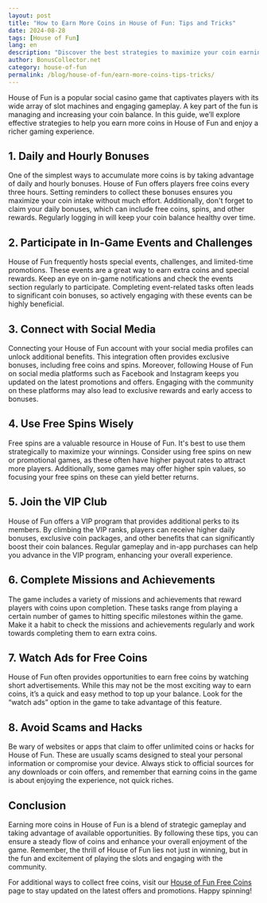 ```yaml
---
layout: post  
title: "How to Earn More Coins in House of Fun: Tips and Tricks"  
date: 2024-08-28  
tags: [House of Fun]  
lang: en  
description: "Discover the best strategies to maximize your coin earnings in House of Fun. Learn about daily bonuses, game features, and tips to enhance your gameplay experience."  
author: BonusCollector.net  
category: house-of-fun
permalink: /blog/house-of-fun/earn-more-coins-tips-tricks/  
---
```


House of Fun is a popular social casino game that captivates players with its wide array of slot machines and engaging gameplay. A key part of the fun is managing and increasing your coin balance. In this guide, we’ll explore effective strategies to help you earn more coins in House of Fun and enjoy a richer gaming experience.

## 1. **Daily and Hourly Bonuses**

One of the simplest ways to accumulate more coins is by taking advantage of daily and hourly bonuses. House of Fun offers players free coins every three hours. Setting reminders to collect these bonuses ensures you maximize your coin intake without much effort. Additionally, don't forget to claim your daily bonuses, which can include free coins, spins, and other rewards. Regularly logging in will keep your coin balance healthy over time.

## 2. **Participate in In-Game Events and Challenges**

House of Fun frequently hosts special events, challenges, and limited-time promotions. These events are a great way to earn extra coins and special rewards. Keep an eye on in-game notifications and check the events section regularly to participate. Completing event-related tasks often leads to significant coin bonuses, so actively engaging with these events can be highly beneficial.

## 3. **Connect with Social Media**

Connecting your House of Fun account with your social media profiles can unlock additional benefits. This integration often provides exclusive bonuses, including free coins and spins. Moreover, following House of Fun on social media platforms such as Facebook and Instagram keeps you updated on the latest promotions and offers. Engaging with the community on these platforms may also lead to exclusive rewards and early access to bonuses.

## 4. **Use Free Spins Wisely**

Free spins are a valuable resource in House of Fun. It's best to use them strategically to maximize your winnings. Consider using free spins on new or promotional games, as these often have higher payout rates to attract more players. Additionally, some games may offer higher spin values, so focusing your free spins on these can yield better returns.

## 5. **Join the VIP Club**

House of Fun offers a VIP program that provides additional perks to its members. By climbing the VIP ranks, players can receive higher daily bonuses, exclusive coin packages, and other benefits that can significantly boost their coin balances. Regular gameplay and in-app purchases can help you advance in the VIP program, enhancing your overall experience.

## 6. **Complete Missions and Achievements**

The game includes a variety of missions and achievements that reward players with coins upon completion. These tasks range from playing a certain number of games to hitting specific milestones within the game. Make it a habit to check the missions and achievements regularly and work towards completing them to earn extra coins.

## 7. **Watch Ads for Free Coins**

House of Fun often provides opportunities to earn free coins by watching short advertisements. While this may not be the most exciting way to earn coins, it’s a quick and easy method to top up your balance. Look for the “watch ads” option in the game to take advantage of this feature.

## 8. **Avoid Scams and Hacks**

Be wary of websites or apps that claim to offer unlimited coins or hacks for House of Fun. These are usually scams designed to steal your personal information or compromise your device. Always stick to official sources for any downloads or coin offers, and remember that earning coins in the game is about enjoying the experience, not quick riches.

## Conclusion

Earning more coins in House of Fun is a blend of strategic gameplay and taking advantage of available opportunities. By following these tips, you can ensure a steady flow of coins and enhance your overall enjoyment of the game. Remember, the thrill of House of Fun lies not just in winning, but in the fun and excitement of playing the slots and engaging with the community.

For additional ways to collect free coins, visit our [House of Fun Free Coins](https://bonuscollector.net/house-of-fun-free-coins/) page to stay updated on the latest offers and promotions. Happy spinning!